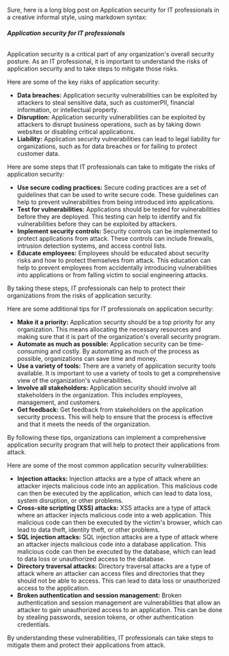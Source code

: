 Sure, here is a long blog post on Application security for IT professionals in a creative informal style, using markdown syntax:


###### **Application security for IT professionals**

Application security is a critical part of any organization's overall security posture. As an IT professional, it is important to understand the risks of application security and to take steps to mitigate those risks.

Here are some of the key risks of application security:

* **Data breaches:** Application security vulnerabilities can be exploited by attackers to steal sensitive data, such as customerPII, financial information, or intellectual property.
* **Disruption:** Application security vulnerabilities can be exploited by attackers to disrupt business operations, such as by taking down websites or disabling critical applications.
* **Liability:** Application security vulnerabilities can lead to legal liability for organizations, such as for data breaches or for failing to protect customer data.

Here are some steps that IT professionals can take to mitigate the risks of application security:

* **Use secure coding practices:** Secure coding practices are a set of guidelines that can be used to write secure code. These guidelines can help to prevent vulnerabilities from being introduced into applications.
* **Test for vulnerabilities:** Applications should be tested for vulnerabilities before they are deployed. This testing can help to identify and fix vulnerabilities before they can be exploited by attackers.
* **Implement security controls:** Security controls can be implemented to protect applications from attack. These controls can include firewalls, intrusion detection systems, and access control lists.
* **Educate employees:** Employees should be educated about security risks and how to protect themselves from attack. This education can help to prevent employees from accidentally introducing vulnerabilities into applications or from falling victim to social engineering attacks.

By taking these steps, IT professionals can help to protect their organizations from the risks of application security.

Here are some additional tips for IT professionals on application security:

* **Make it a priority:** Application security should be a top priority for any organization. This means allocating the necessary resources and making sure that it is part of the organization's overall security program.
* **Automate as much as possible:** Application security can be time-consuming and costly. By automating as much of the process as possible, organizations can save time and money.
* **Use a variety of tools:** There are a variety of application security tools available. It is important to use a variety of tools to get a comprehensive view of the organization's vulnerabilities.
* **Involve all stakeholders:** Application security should involve all stakeholders in the organization. This includes employees, management, and customers.
* **Get feedback:** Get feedback from stakeholders on the application security process. This will help to ensure that the process is effective and that it meets the needs of the organization.

By following these tips, organizations can implement a comprehensive application security program that will help to protect their applications from attack.

Here are some of the most common application security vulnerabilities:

* **Injection attacks:** Injection attacks are a type of attack where an attacker injects malicious code into an application. This malicious code can then be executed by the application, which can lead to data loss, system disruption, or other problems.
* **Cross-site scripting (XSS) attacks:** XSS attacks are a type of attack where an attacker injects malicious code into a web application. This malicious code can then be executed by the victim's browser, which can lead to data theft, identity theft, or other problems.
* **SQL injection attacks:** SQL injection attacks are a type of attack where an attacker injects malicious code into a database application. This malicious code can then be executed by the database, which can lead to data loss or unauthorized access to the database.
* **Directory traversal attacks:** Directory traversal attacks are a type of attack where an attacker can access files and directories that they should not be able to access. This can lead to data loss or unauthorized access to the application.
* **Broken authentication and session management:** Broken authentication and session management are vulnerabilities that allow an attacker to gain unauthorized access to an application. This can be done by stealing passwords, session tokens, or other authentication credentials.

By understanding these vulnerabilities, IT professionals can take steps to mitigate them and protect their applications from attack.